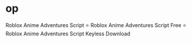 # op
Roblox Anime Adventures Script ⭐️ Roblox Anime Adventures Script Free ⭐️ Roblox Anime Adventures Script Keyless Download
